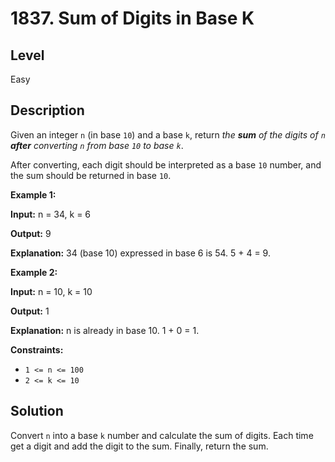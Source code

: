 # 1837. Sum of Digits in Base K
## Level
Easy

## Description
Given an integer `n` (in base `10`) and a base `k`, return *the **sum** of the digits of `n` **after** converting `n` from base `10` to base `k`*.

After converting, each digit should be interpreted as a base `10` number, and the sum should be returned in base `10`.

**Example 1:**

**Input:** n = 34, k = 6

**Output:** 9

**Explanation:** 34 (base 10) expressed in base 6 is 54. 5 + 4 = 9.

**Example 2:**

**Input:** n = 10, k = 10

**Output:** 1

**Explanation:** n is already in base 10. 1 + 0 = 1.

**Constraints:**

* `1 <= n <= 100`
* `2 <= k <= 10`

## Solution
Convert `n` into a base `k` number and calculate the sum of digits. Each time get a digit and add the digit to the sum. Finally, return the sum.
